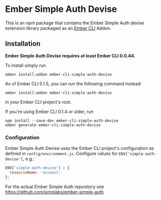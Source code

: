#  Ember Simple Auth Devise

This is an npm package that contains the Ember Simple Auth devise extension
library packaged as an [Ember CLI](https://github.com/stefanpenner/ember-cli)
Addon.

## Installation

**Ember Simple Auth Devise requires at least Ember CLI 0.0.44.**

To install simply run

```
ember install:addon ember-cli-simple-auth-devise
```

As of Ember CLI 0.1.5, you can run the following command instead:

`ember install:addon ember-cli-simple-auth-devise`

in your Ember CLI project's root.

If you're using Ember CLI 0.1.4 or older, run

```
npm install --save-dev ember-cli-simple-auth-devise
ember generate ember-cli-simple-auth-devise
```

### Configuration

Ember Simple Auth Devise uses the Ember CLI project's configuration as defined
in `config/environment.js`. Configure values for `ENV['simple-auth-devise']`,
e.g.:

```js
ENV['simple-auth-devise'] = {
  resourceName: 'account'
};
```

For the actual Ember Simple Auth repository see
https://github.com/simplabs/ember-simple-auth
